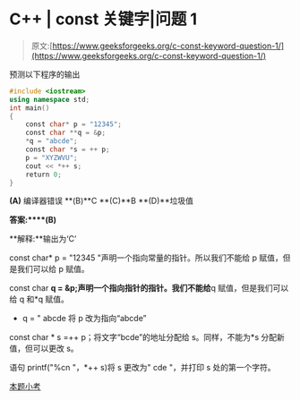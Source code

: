 # C++ | const 关键字|问题 1

> 原文:[https://www.geeksforgeeks.org/c-const-keyword-question-1/](https://www.geeksforgeeks.org/c-const-keyword-question-1/)

预测以下程序的输出

```cpp
#include <iostream>
using namespace std;
int main()
{
    const char* p = "12345";
    const char **q = &p;
    *q = "abcde";
    const char *s = ++ p;
    p = "XYZWVU";
    cout << *++ s;
    return 0;
}
```

**(A)** 编译器错误
**(B)**C
**(C)**B
**(D)**垃圾值

**答案:****(B)**

**解释:**输出为‘C’

const char* p = "12345 "声明一个指向常量的指针。所以我们不能给 p 赋值，但是我们可以给 p 赋值。

const char **q = &p;声明一个指向指针的指针。我们不能给**q 赋值，但是我们可以给 q 和*q 赋值。

* q = " abcde 将 p 改为指向“abcde”

const char * s =++ p；将文字“bcde”的地址分配给 s。同样，不能为*s 分配新值，但可以更改 s。

语句 printf("%cn "，*++ s)将 s 更改为" cde "，并打印 s 处的第一个字符。

[本题小考](https://www.geeksforgeeks.org/quiz-corner-gq/)